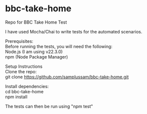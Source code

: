 # bbc-take-home<br />

Repo for BBC Take Home Test<br />

I have used Mocha/Chai to write tests for the automated scenarios.<br />

Prerequisites:<br />
Before running the tests, you will need the following:<br />
Node.js (I am using v22.3.0)<br />
npm (Node Package Manager)<br />

Setup Instructions<br />
Clone the repo:<br />
git clone https://github.com/samplussam/bbc-take-home.git<br />

Install dependencies:<br />
cd bbc-take-home<br />
npm install<br />

The tests can then be run using "npm test"<br />
